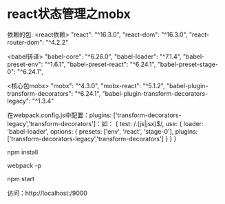 # react状态管理之mobx

依赖的包:
<react依赖>
"react": "^16.3.0",
"react-dom": "^16.3.0",
"react-router-dom": "^4.2.2"

<babel转译>
"babel-core": "^6.26.0",
"babel-loader": "^7.1.4",
"babel-preset-env": "^1.6.1",
"babel-preset-react": "^6.24.1",
"babel-preset-stage-0": "^6.24.1",

<核心包mobx>
"mobx": "^4.3.0",
"mobx-react": "^5.1.2",
"babel-plugin-transform-decorators": "^6.24.1",
"babel-plugin-transform-decorators-legacy": "^1.3.4"

在webpack.config.js中配置：plugins: ['transform-decorators-legacy','transform-decorators']：如：
{
    test: /\.(js|jsx)$/,
    use: {
        loader: 'babel-loader',
        options: {
            presets: ['env', 'react', 'stage-0'],
            plugins: ['transform-decorators-legacy','transform-decorators']
        }
    }
}

npm install

webpack -p

npm start

访问：http://localhost:/9000